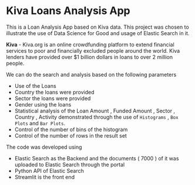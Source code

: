 # Kiva Loans Analysis App        

This is a Loan Analysis App based on Kiva data. This project was chosen to illustrate the use of Data Science for Good and usage of Elastic Search in it.                        

**Kiva** - Kiva.org is an online crowdfunding platform to extend financial services to poor and financially excluded people around the world. Kiva lenders have provided over $1 billion dollars in loans to over 2 million people.           

We can do the search and analysis based on the following parameters   

* Use of the Loans   
* Country the loans were provided      
* Sector the loans were provided       
* Gender using the loans       
* Statistical analysis of the Loan Amount , Funded Amount , Sector , Country , Activity demonstrated through the use of  `Histograms` , `Box Plots` and `Bar Plots`.  
* Control of the number of bins of the histogram         
* Control of the number of rows in the result set             


The code was developed using      
* Elastic Search as the Backend and the documents ( 7000 ) of it was uploaded to Elastic Search through the portal      
* Python API of Elastic Search    
* Streamlit is the front end        


